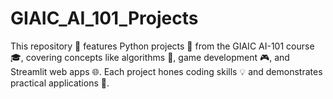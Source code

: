 # GIAIC_AI_101_Projects
This repository 🌟 features Python projects 🐍 from the GIAIC AI-101 course 🎓, covering concepts like algorithms 🤖, game development 🎮, and Streamlit web apps 🌐. Each project hones coding skills 💡 and demonstrates practical applications 🚀.
